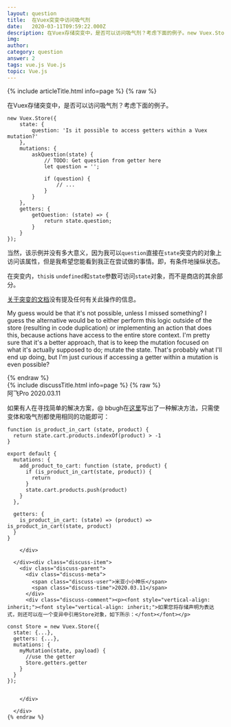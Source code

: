 ```yaml
---
layout: question
title:  在Vuex突变中访问吸气剂
date:   2020-03-11T09:59:22.000Z
description: 在Vuex存储突变中，是否可以访问吸气剂？考虑下面的例子。new Vuex.Store({    state  {        question...
img: 
author: 
category: question
answer: 2
tags: vue.js Vue.js
topic: Vue.js
---
```

<div class="article-root">
  <div class="article">
    {% include articleTitle.html info=page %}
    {% raw %}
    <div class="article-content"><p><font style="vertical-align: inherit;"><font style="vertical-align: inherit;">在Vuex存储突变中，是否可以访问吸气剂？</font><font style="vertical-align: inherit;">考虑下面的例子。</font></font></p>

<pre><code>new Vuex.Store({<font></font>
    state: {<font></font>
        question: 'Is it possible to access getters within a Vuex mutation?'<font></font>
    },<font></font>
    mutations: {<font></font>
        askQuestion(state) {<font></font>
            // TODO: Get question from getter here<font></font>
            let question = '';<font></font>
<font></font>
            if (question) {<font></font>
                // ...<font></font>
            }<font></font>
        }<font></font>
    },<font></font>
    getters: {<font></font>
        getQuestion: (state) =&gt; {<font></font>
            return state.question;<font></font>
        }<font></font>
    }<font></font>
});<font></font>
</code></pre>

<p><font style="vertical-align: inherit;"><font style="vertical-align: inherit;">当然，该示例并没有多大意义，因为我可以</font></font><code>question</code><font style="vertical-align: inherit;"><font style="vertical-align: inherit;">直接在</font></font><code>state</code><font style="vertical-align: inherit;"><font style="vertical-align: inherit;">突变内的对象</font><font style="vertical-align: inherit;">上</font><font style="vertical-align: inherit;">访问该</font><font style="vertical-align: inherit;">属性</font><font style="vertical-align: inherit;">，但是我希望您能看到我正在尝试做的事情。</font><font style="vertical-align: inherit;">即，有条件地操纵状态。</font></font></p>

<p><font style="vertical-align: inherit;"><font style="vertical-align: inherit;">在突变内，</font></font><code>this</code><font style="vertical-align: inherit;"><font style="vertical-align: inherit;">is </font></font><code>undefined</code><font style="vertical-align: inherit;"><font style="vertical-align: inherit;">和</font></font><code>state</code><font style="vertical-align: inherit;"><font style="vertical-align: inherit;">参数可访问</font></font><code>state</code><font style="vertical-align: inherit;"><font style="vertical-align: inherit;">对象，而不是商店的其余部分。</font></font></p>

<p><a href="http://vuex.vuejs.org/en/mutations.html" rel="noreferrer"><font style="vertical-align: inherit;"><font style="vertical-align: inherit;">关于突变的文档</font></font></a><font style="vertical-align: inherit;"><font style="vertical-align: inherit;">没有提及任何有关此操作的信息。</font></font></p>

<p>My guess would be that it's not possible, unless I missed something? I guess the alternative would be to either perform this logic outside of the store (resulting in code duplication) or implementing an action that does this, because actions have access to the entire store context. I'm pretty sure that it's a better approach, that is to keep the mutation focused on what it's actually supposed to do; mutate the state. That's probably what I'll end up doing, but I'm just curious if accessing a getter within a mutation is even possible?</p></div>
    {% endraw %}
  </div>

  <div class="discuss-wrapper">
    {% include discussTitle.html info=page %}
    {% raw %}
    <div class="discuss-item">
        <div class="discuss-parent">
          <div class="discuss-meta">
            <span class="discuss-user">阿飞Pro</span>
            <span class="discuss-time">2020.03.11</span>
          </div>
          <div class="discuss-comment"><p><font style="vertical-align: inherit;"><font style="vertical-align: inherit;">如果有人在寻找简单的解决方案，@ bbugh在</font></font><a href="https://github.com/vuejs/vuex/issues/684#issuecomment-356036065" rel="nofollow noreferrer"><font style="vertical-align: inherit;"><font style="vertical-align: inherit;">这里</font></font></a><font style="vertical-align: inherit;"><font style="vertical-align: inherit;">写出了一种解决方法</font><font style="vertical-align: inherit;">，只需使变体和吸气剂都使用相同的功能即可：</font></font></p>

<pre><code>function is_product_in_cart (state, product) {<font></font>
  return state.cart.products.indexOf(product) &gt; -1<font></font>
}<font></font>
<font></font>
export default {<font></font>
  mutations: {<font></font>
    add_product_to_cart: function (state, product) {<font></font>
      if (is_product_in_cart(state, product)) {<font></font>
        return<font></font>
      }<font></font>
      state.cart.products.push(product)<font></font>
    }<font></font>
  },<font></font>
<font></font>
  getters: {<font></font>
    is_product_in_cart: (state) =&gt; (product) =&gt; is_product_in_cart(state, product)<font></font>
  }<font></font>
}<font></font>
</code></pre></div>
        </div>
        
      </div><div class="discuss-item">
        <div class="discuss-parent">
          <div class="discuss-meta">
            <span class="discuss-user">米亚小小神乐</span>
            <span class="discuss-time">2020.03.11</span>
          </div>
          <div class="discuss-comment"><p><font style="vertical-align: inherit;"><font style="vertical-align: inherit;">如果您将存储声明为表达式，则还可以在一个变异中引用Store对象，如下所示：</font></font></p>

<pre class="lang-js prettyprint-override"><code>const Store = new Vuex.Store({<font></font>
  state: {...},<font></font>
  getters: {...},<font></font>
  mutations: {<font></font>
    myMutation(state, payload) {<font></font>
      //use the getter<font></font>
      Store.getters.getter<font></font>
    }<font></font>
  }<font></font>
});<font></font>
<font></font>
</code></pre></div>
        </div>
        
      </div>
    {% endraw %}
  </div>
<div>
